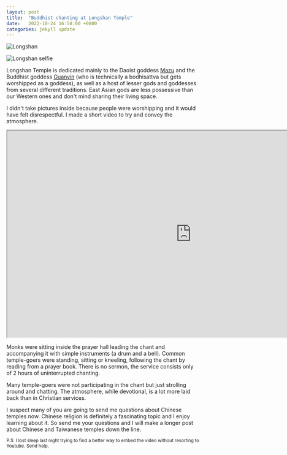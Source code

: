 ```yaml
---
layout: post
title:  "Buddhist chanting at Longshan Temple"
date:   2022-10-24 16:58:00 +0800
categories: jekyll update
---
```


![Longshan](http://baitu.github.io/taiwan/assets/img/20221023_163920.jpg)

![Longshan selfie](http://baitu.github.io/taiwan/assets/img/20221023_163440.jpg)

Longshan Temple is dedicated mainly to the Daoist goddess [Mazu](https://en.wikipedia.org/wiki/Mazu) and the Buddhist goddess [Guanyin](https://en.wikipedia.org/wiki/Guanyin) (who is technically a bodhisattva but gets worshipped as a goddess), as well as a host of lesser gods and goddesses from several different traditions. East Asian gods are less possessive than our Western ones and don't mind sharing their living space. 

I didn't take pictures inside because people were worshipping and it would have felt disrespectful. I made a short video to try and convey the atmosphere. 

<iframe width=960 height=540 src = "https://baitu.github.io/taiwan/assets/vid/longshan.mp4"></iframe>

Monks were sitting inside the prayer hall leading the chant and accompanying it with simple instruments (a drum and a bell). Common temple-goers were standing, sitting or kneeling, following the chant by reading from a prayer book. There is no sermon, the service consists only of 2 hours of uninterrupted chanting.

Many temple-goers were not participating in the chant but just strolling around and chatting. The atmosphere, while devotional, is a lot more laid back than in Christian services. 

I suspect many of you are going to send me questions about Chinese temples now. Chinese religion is definitely a fascinating topic and I enjoy learning about it. So send me your questions and I will make a longer post about Chinese and Taiwanese temples down the line. 

<small>P.S. I lost sleep last night trying to find a better way to embed the video without resorting to Youtube. Send help.</small>
